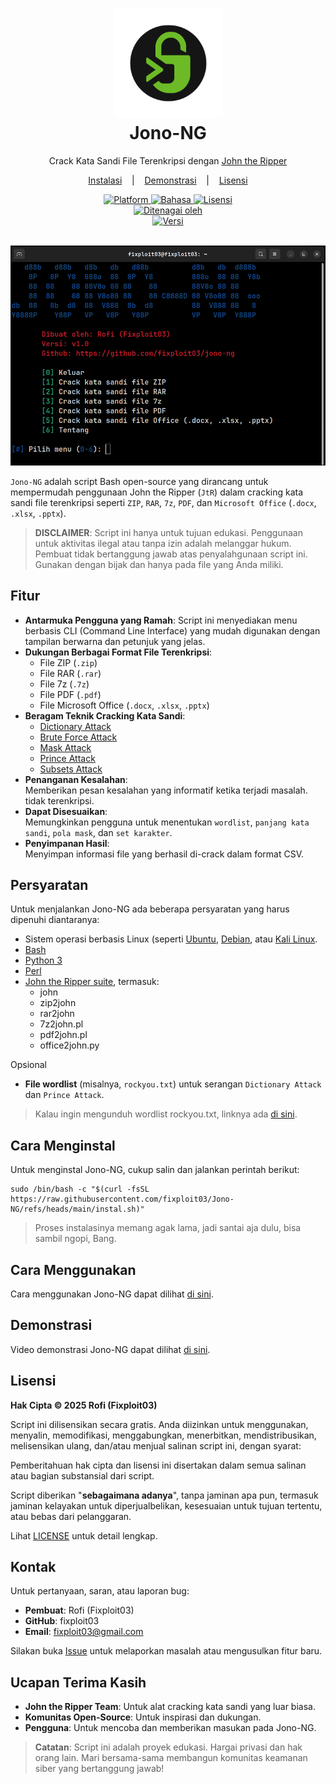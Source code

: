 <div></div>

<h1 align="center">
  <img src="https://github.com/fixploit03/jono-ng/blob/main/img/icon.png" width=175 height=175/><br>
Jono-NG</h1>

<p align="center">
  <span>Crack Kata Sandi File Terenkripsi dengan <a href="https://github.com/openwall/john">John the Ripper</a></span>
</p>

<p align="center">
  <a href="https://github.com/fixploit03/jono-ng/blob/main/doc/INSTAL">Instalasi</a>
  &nbsp;&nbsp;&nbsp;|&nbsp;&nbsp;&nbsp;
  <a href="https://youtu.be/r-zpLuvNEks?si=16H5IQCfyN8FLNAP">Demonstrasi</a>
  &nbsp;&nbsp;&nbsp;|&nbsp;&nbsp;&nbsp;
  <a href="https://github.com/fixploit03/jono-ng/blob/main/LICENSE">Lisensi</a>
</p>

<div align="center">
  <a href="https://www.kernel.org/" target="_blank">
      <img src="https://img.shields.io/badge/Platform-Linux-yellow?logo=linux&style=flat-square" alt="Platform">
  </a>
  <a href="https://www.gnu.org/software/bash/" target="_blank">
      <img src="https://img.shields.io/badge/Bahasa-Bash-green?logo=gnu-bash&style=flat-square" alt="Bahasa">
  </a>
  <a href="https://github.com/fixploit03/jono-ng/blob/main/LICENSE" target="_blank">
      <img src="https://img.shields.io/badge/Lisensi-MIT-green?logo=open-source-initiative&style=flat-square" alt="Lisensi">
  </a>
  <br>
  <a href="https://www.openwall.com/john/" target="_blank">
      <img src="https://img.shields.io/badge/Ditenagai_oleh-John_the_Ripper-red?logo=lock&style=flat-square" alt="Ditenagai oleh">
  </a>
  <br>
  <a href="https://github.com/fixploit03/Jono-NG/releases" target="_blank">
    <img src="https://img.shields.io/github/v/release/fixploit03/Jono-NG?logo=github&style=flat-square" alt="Versi">
  </a>
</div>
<br>

![](https://github.com/fixploit03/jono-ng/blob/main/img/Screenshot%20jono-ng.png)

`Jono-NG` adalah script Bash open-source yang dirancang untuk mempermudah penggunaan John the Ripper (`JtR`) dalam cracking kata sandi file terenkripsi seperti `ZIP`, `RAR`, `7z`, `PDF`, dan `Microsoft Office` (`.docx`, `.xlsx`, `.pptx`).

> **DISCLAIMER**: Script ini hanya untuk tujuan edukasi. Penggunaan untuk aktivitas ilegal atau tanpa izin adalah melanggar hukum. Pembuat tidak bertanggung jawab atas penyalahgunaan script ini. Gunakan dengan bijak dan hanya pada file yang Anda miliki.

## Fitur

- **Antarmuka Pengguna yang Ramah**:  Script ini menyediakan menu berbasis CLI (Command Line Interface) yang mudah digunakan dengan tampilan berwarna dan petunjuk yang jelas.
- **Dukungan Berbagai Format File Terenkripsi**:
  - File ZIP (`.zip`)
  - File RAR (`.rar`)
  - File 7z (`.7z`)
  - File PDF (`.pdf`)
  - File Microsoft Office (`.docx`, `.xlsx`, `.pptx`)
- **Beragam Teknik Cracking Kata Sandi**:  
  - [Dictionary Attack](https://github.com/fixploit03/jono-ng/blob/main/doc/DICT.md)
  - [Brute Force Attack](https://github.com/fixploit03/jono-ng/blob/main/doc/BRUTE.md)
  - [Mask Attack](https://github.com/fixploit03/jono-ng/blob/main/doc/MASK.md)
  - [Prince Attack](https://github.com/fixploit03/jono-ng/blob/main/doc/PRINCE.md)
  - [Subsets Attack](https://github.com/fixploit03/jono-ng/blob/main/doc/SUBSETS.md)
- **Penanganan Kesalahan**:  
  Memberikan pesan kesalahan yang informatif ketika terjadi masalah. tidak terenkripsi.
- **Dapat Disesuaikan**:  
   Memungkinkan pengguna untuk menentukan `wordlist`, `panjang kata sandi`, `pola mask`, dan `set karakter`.
- **Penyimpanan Hasil**:  
  Menyimpan informasi file yang berhasil di-crack dalam format CSV.

## Persyaratan

Untuk menjalankan Jono-NG ada beberapa persyaratan yang harus dipenuhi diantaranya:

- Sistem operasi berbasis Linux (seperti [Ubuntu](https://ubuntu.com/), [Debian](https://www.debian.org/), atau [Kali Linux](https://www.kali.org/).
- [Bash](https://www.gnu.org/software/bash/)
- [Python 3](https://www.python.org/)
- [Perl](https://www.perl.org/)
- [John the Ripper suite](https://github.com/openwall/john), termasuk:
  - john
  - zip2john
  - rar2john
  - 7z2john.pl
  - pdf2john.pl
  - office2john.py

Opsional

- **File wordlist** (misalnya, `rockyou.txt`) untuk serangan `Dictionary Attack` dan `Prince Attack`.

> Kalau ingin mengunduh wordlist rockyou.txt, linknya ada [di sini](https://github.com/praetorian-inc/Hob0Rules/raw/refs/heads/master/wordlists/rockyou.txt.gz).

## Cara Menginstal

Untuk menginstal Jono-NG, cukup salin dan jalankan perintah berikut:

```
sudo /bin/bash -c "$(curl -fsSL https://raw.githubusercontent.com/fixploit03/Jono-NG/refs/heads/main/instal.sh)"
```

> Proses instalasinya memang agak lama, jadi santai aja dulu, bisa sambil ngopi, Bang.

## Cara Menggunakan

Cara menggunakan Jono-NG dapat dilihat [di sini](https://github.com/fixploit03/Jono-NG/blob/main/doc/USAGE.md).

## Demonstrasi

Video demonstrasi Jono-NG dapat dilihat [di sini](https://youtu.be/r-zpLuvNEks?si=16H5IQCfyN8FLNAP).

## Lisensi

**Hak Cipta © 2025 Rofi (Fixploit03)**

Script ini dilisensikan secara gratis. Anda diizinkan untuk menggunakan, menyalin, memodifikasi, menggabungkan, menerbitkan, mendistribusikan, melisensikan ulang, dan/atau menjual salinan script ini, dengan syarat:

Pemberitahuan hak cipta dan lisensi ini disertakan dalam semua salinan atau bagian substansial dari script.

Script diberikan "**sebagaimana adanya**", tanpa jaminan apa pun, termasuk jaminan kelayakan untuk diperjualbelikan, kesesuaian untuk tujuan tertentu, atau bebas dari pelanggaran.

Lihat [LICENSE](https://github.com/fixploit03/jono-ng/blob/main/LICENSE) untuk detail lengkap.

## Kontak

Untuk pertanyaan, saran, atau laporan bug:

- **Pembuat**: Rofi (Fixploit03)
- **GitHub**: fixploit03
- **Email**: fixploit03@gmail.com

Silakan buka [Issue](https://github.com/fixploit03/jono-ng/issues) untuk melaporkan masalah atau mengusulkan fitur baru.

## Ucapan Terima Kasih

- **John the Ripper Team**: Untuk alat cracking kata sandi yang luar biasa.
- **Komunitas Open-Source**: Untuk inspirasi dan dukungan.
- **Pengguna**: Untuk mencoba dan memberikan masukan pada Jono-NG.

> **Catatan**: Script ini adalah proyek edukasi. Hargai privasi dan hak orang lain. Mari bersama-sama membangun komunitas keamanan siber yang bertanggung jawab!
